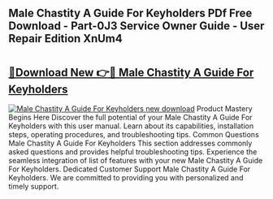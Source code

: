 ## Male Chastity A Guide For Keyholders PDf Free Download - Part-0J3 Service Owner Guide - User Repair Edition XnUm4

# <h2><a href="http://bc77230.oget.top/?id=Male+Chastity+A+Guide+For+Keyholders">🔗Download New 👉🔴 Male Chastity A Guide For Keyholders</a></h2>

[![Male Chastity A Guide For Keyholders new download](https://i.imgur.com/5g1atiW.png)](http://bc77230.oget.top/?id=Male+Chastity+A+Guide+For+Keyholders)
Product Mastery Begins Here Discover the full potential of your Male Chastity A Guide For Keyholders with this user manual. Learn about its capabilities, installation steps, operating procedures, and troubleshooting tips. Common Questions Male Chastity A Guide For Keyholders This section addresses commonly asked questions and provides helpful troubleshooting tips. Experience the seamless integration of list of features with your new Male Chastity A Guide For Keyholders. Dedicated Customer Support Male Chastity A Guide For Keyholders. We are committed to providing you with personalized and timely support.
